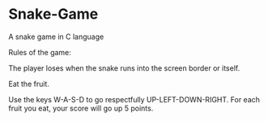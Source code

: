 # Snake-Game
A  snake game in C language

Rules of the game:

The player loses when the snake runs into the screen border or itself.

Eat the fruit.


Use the keys W-A-S-D to go respectfully UP-LEFT-DOWN-RIGHT. For each fruit you eat, your score will go up 5 points.
